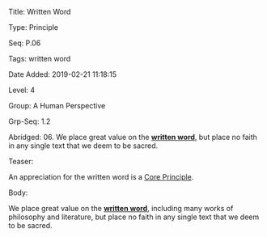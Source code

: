 Title:  Written Word

Type:   Principle

Seq:    P.06

Tags:   written word

Date Added: 2019-02-21 11:18:15

Level:  4

Group:  A Human Perspective

Grp-Seq: 1.2

Abridged: 06. We place great value on the **[written word](https://www.Practopian.org/tags/written-word.html)**, but place no faith in any single text that we deem to be sacred.

Teaser: 
 
An appreciation for the written word is a [Core Principle](../core/principles.html).


Body:   
 
We place great value on the [**written word**][written-word], including many works of philosophy and literature, but place no faith in any single text that we deem to be sacred.


[written-word]: ../tags/written-word.html


